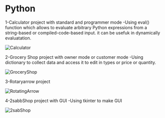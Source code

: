 # Python
1-Calculator project with standard and programmer mode
   -Using eval() function which allows to evaluate arbitrary Python expressions from a string-based or compiled-code-based input. it can be usefuk in dynamically            evaluatation.
  
![Calculator](https://user-images.githubusercontent.com/115734048/211109895-4c105c41-5414-477a-9f1b-0946eec6f4fc.gif)

2-Grocery Shop project with owner mode or customer mode
   -Using dictionary to collect data and access it to edit in types or price or quantity.
   
![GroceryShop](https://user-images.githubusercontent.com/115734048/211105236-015a4f1b-782d-43cd-83f7-8861da017273.gif)
   
 
3-Rotaryarrow project

![RotatingArrow](https://user-images.githubusercontent.com/115734048/211103352-24278aa9-479e-4ce1-ab59-6940341f65cb.gif)

4-2sabbShop project with GUI
   -Using tkinter to make GUI 

![2sabShop](https://user-images.githubusercontent.com/115734048/211109606-7ec3ed8c-e74d-4a05-a93c-93021cf92f6a.gif)




